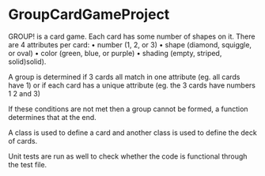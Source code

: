 # GroupCardGameProject
GROUP! is a card game. Each card has some number of shapes on it. There are 4 attributes per card: 
• number (1, 2, or 3) 
• shape (diamond, squiggle, or oval)
• color (green, blue, or purple)
• shading (empty, striped, solid)solid). 

A group is determined if 3 cards all match in one attribute (eg. all cards have 1) or if each card has a unique attribute (eg. the 3 cards have numbers 1 2 and 3)

If these conditions are not met then a group cannot be formed, a function determines that at the end.

A class is used to define a card and another class is used to define the deck of cards.

Unit tests are run as well to check whether the code is functional through the test file.
